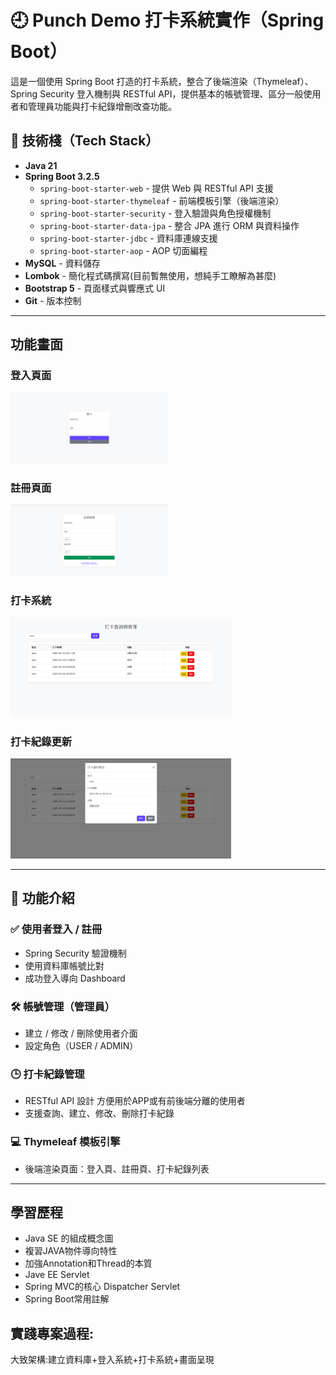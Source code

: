 # 🕘 Punch Demo 打卡系統實作（Spring Boot）

這是一個使用 Spring Boot 打造的打卡系統，整合了後端渲染（Thymeleaf）、Spring Security 登入機制與 RESTful API，提供基本的帳號管理、區分一般使用者和管理員功能與打卡紀錄增刪改查功能。

## 🚀 技術棧（Tech Stack）

- **Java 21**
- **Spring Boot 3.2.5**
  - `spring-boot-starter-web` - 提供 Web 與 RESTful API 支援
  - `spring-boot-starter-thymeleaf` - 前端模板引擎（後端渲染）
  - `spring-boot-starter-security` - 登入驗證與角色授權機制
  - `spring-boot-starter-data-jpa` - 整合 JPA 進行 ORM 與資料操作
  - `spring-boot-starter-jdbc` - 資料庫連線支援
  - `spring-boot-starter-aop` - AOP 切面編程
- **MySQL** - 資料儲存
- **Lombok** - 簡化程式碼撰寫(目前暫無使用，想純手工瞭解為甚麼)
- **Bootstrap 5** - 頁面樣式與響應式 UI
- **Git** - 版本控制

---

## 功能畫面

### 登入頁面
<img src="./graphics/loginPage.png" width="50%">

### 註冊頁面
<img src="./graphics/registerPage.png" width="50%">

### 打卡系統
<img src="./graphics/punchSystem.png" width="70%">

### 打卡紀錄更新
<img src="./graphics/punchSystemUpdate.png" width="70%">

---



## 🔐 功能介紹

### ✅ 使用者登入 / 註冊
- Spring Security 驗證機制
- 使用資料庫帳號比對
- 成功登入導向 Dashboard

### 🛠 帳號管理（管理員）
- 建立 / 修改 / 刪除使用者介面
- 設定角色（USER / ADMIN）

### 🕒 打卡紀錄管理
- RESTful API 設計 方便用於APP或有前後端分離的使用者
- 支援查詢、建立、修改、刪除打卡紀錄

### 💻 Thymeleaf 模板引擎
- 後端渲染頁面：登入頁、註冊頁、打卡紀錄列表

---

## 學習歷程
* Java SE 的組成概念圖
* 複習JAVA物件導向特性
* 加強Annotation和Thread的本質
* Jave EE Servlet
* Spring MVC的核心 Dispatcher Servlet
* Spring Boot常用註解
## 實踐專案過程:
大致架構:建立資料庫+登入系統+打卡系統+畫面呈現

